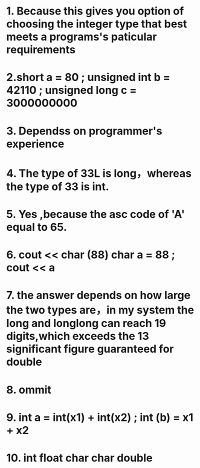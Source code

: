 # 1. Because this gives you option of choosing the integer type that best meets a programs's paticular requirements
# 2.short a = 80 ; unsigned int b = 42110 ; unsigned long c = 3000000000
# 3. Dependss on programmer's experience
# 4. The type of 33L is long，whereas the type of 33 is int.
# 5. Yes ,because the asc code of 'A' equal to 65.
# 6. cout << char (88)   char a = 88 ; cout << a
# 7. the answer depends on how large the two types are，in my system the long and longlong can reach 19 digits,which exceeds the 13 significant figure guaranteed for double
# 8. ommit
# 9. int a = int(x1) + int(x2) ; int (b) = x1 + x2
# 10. int float char char double